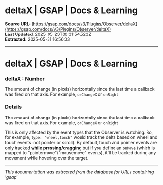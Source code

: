 # deltaX | GSAP | Docs & Learning

**Source URL:** [https://gsap.com/docs/v3/Plugins/Observer/deltaX](https://gsap.com/docs/v3/Plugins/Observer/deltaX)  
**Last Updated:** 2025-05-23T00:31:54.523Z  
**Extracted:** 2025-05-31 16:56:03

---

# deltaX | GSAP | Docs & Learning

### deltaX : Number

The amount of change (in pixels) horizontally since the last time a callback was fired on that axis. For example, `onChangeX` or `onRight`

### Details[​](#details "Direct link to Details")

The amount of change (in pixels) horizontally since the last time a callback was fired on that axis. For example, `onChangeX` or `onRight`

This is only affected by the event types that the Observer is watching. So, for example, `type: "wheel,touch"` would track the delta based on wheel and touch events (not pointer or scroll). By default, touch and pointer events are only tracked **while pressing/dragging** but if you define an `onMove` (which is mapped to "pointermove"/"mousemove" events), it'll be tracked during any movement while hovering over the target.

---

*This documentation was extracted from the database for URLs containing 'gsap'*
